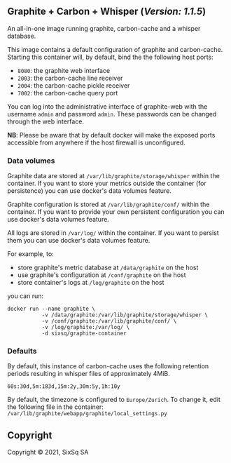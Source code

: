 ## Graphite + Carbon + Whisper (*Version: 1.1.5*)

An all-in-one image running graphite, carbon-cache and a whisper database.

This image contains a default configuration of graphite and carbon-cache.
Starting this container will, by default, bind the the following host ports:

- `8080`: the graphite web interface
- `2003`: the carbon-cache line receiver
- `2004`: the carbon-cache pickle receiver
- `7002`: the carbon-cache query port

You can log into the administrative interface of graphite-web with
the username `admin` and password `admin`.
These passwords can be changed through the web interface.

**NB**: Please be aware that by default docker will make the exposed ports
accessible from anywhere if the host firewall is unconfigured.

### Data volumes

Graphite data are stored at `/var/lib/graphite/storage/whisper` within the
container.
If you want to store your metrics outside the container (for persistence)
you can use docker's data volumes feature.

Graphite configuration is stored at `/var/lib/graphite/conf/` within the
container.
If you want to provide your own persistent configuration you can
use docker's data volumes feature.

All logs are stored in `/var/log/` within the container.
If you want to persist them you can use docker's data volumes feature.

For example, to:

- store graphite's metric database at `/data/graphite` on the host
- use graphite's configuration at `/conf/graphite` on the host
- store container's logs at `/log/graphite` on the host

you can run:

    docker run --name graphite \
               -v /data/graphite:/var/lib/graphite/storage/whisper \
               -v /conf/graphite:/var/lib/graphite/conf/ \
               -v /log/graphite:/var/log/ \
               -d sixsq/graphite-container

### Defaults

By default, this instance of carbon-cache uses the following retention periods
resulting in whisper files of approximately 4MiB.

    60s:30d,5m:183d,15m:2y,30m:5y,1h:10y

By default, the timezone is configured to `Europe/Zurich`.
To change it, edit the following file in the container:
`/var/lib/graphite/webapp/graphite/local_settings.py`


## Copyright

Copyright &copy; 2021, SixSq SA
